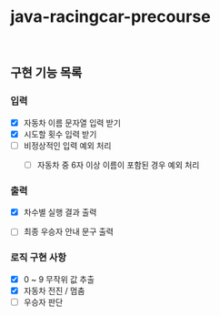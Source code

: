 # java-racingcar-precourse

<br>

## 구현 기능 목록


### 입력
- [X] 자동차 이름 문자열 입력 받기
- [X] 시도할 횟수 입력 받기
- [ ] 비정상적인 입력 예외 처리
    - [ ] 자동차 중 6자 이상 이름이 포함된 경우 예외 처리


### 출력
- [X] 차수별 실행 결과 출력
- [ ] 최종 우승자 안내 문구 출력


### 로직 구현 사항
- [X] 0 ~ 9 무작위 값 추출
- [X] 자동차 전진 / 멈춤
- [ ] 우승자 판단